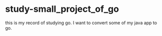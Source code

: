 # study-small_project_of_go
this is my record of studying go. I want to convert some of my java app to go.
